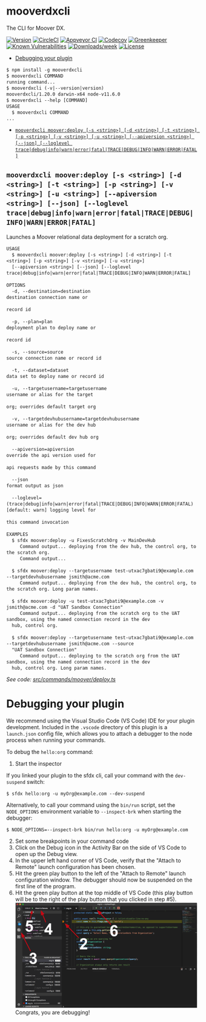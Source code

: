 mooverdxcli
===========

The CLI for Moover DX.

[![Version](https://img.shields.io/npm/v/mooverdxcli.svg)](https://npmjs.org/package/mooverdxcli)
[![CircleCI](https://circleci.com/gh/prodly/mooverdxcli/tree/master.svg?style=shield)](https://circleci.com/gh/prodly/mooverdxcli/tree/master)
[![Appveyor CI](https://ci.appveyor.com/api/projects/status/github/prodly/mooverdxcli?branch=master&svg=true)](https://ci.appveyor.com/project/heroku/mooverdxcli/branch/master)
[![Codecov](https://codecov.io/gh/prodly/mooverdxcli/branch/master/graph/badge.svg)](https://codecov.io/gh/prodly/mooverdxcli)
[![Greenkeeper](https://badges.greenkeeper.io/prodly/mooverdxcli.svg)](https://greenkeeper.io/)
[![Known Vulnerabilities](https://snyk.io/test/github/prodly/mooverdxcli/badge.svg)](https://snyk.io/test/github/prodly/mooverdxcli)
[![Downloads/week](https://img.shields.io/npm/dw/mooverdxcli.svg)](https://npmjs.org/package/mooverdxcli)
[![License](https://img.shields.io/npm/l/mooverdxcli.svg)](https://github.com/prodly/mooverdxcli/blob/master/package.json)

<!-- toc -->
* [Debugging your plugin](#debugging-your-plugin)
<!-- tocstop -->
<!-- install -->
<!-- usage -->
```sh-session
$ npm install -g mooverdxcli
$ mooverdxcli COMMAND
running command...
$ mooverdxcli (-v|--version|version)
mooverdxcli/1.20.0 darwin-x64 node-v11.6.0
$ mooverdxcli --help [COMMAND]
USAGE
  $ mooverdxcli COMMAND
...
```
<!-- usagestop -->
<!-- commands -->
* [`mooverdxcli moover:deploy [-s <string>] [-d <string>] [-t <string>] [-p <string>] [-v <string>] [-u <string>] [--apiversion <string>] [--json] [--loglevel trace|debug|info|warn|error|fatal|TRACE|DEBUG|INFO|WARN|ERROR|FATAL]`](#mooverdxcli-mooverdeploy--s-string--d-string--t-string--p-string--v-string--u-string---apiversion-string---json---loglevel-tracedebuginfowarnerrorfataltracedebuginfowarnerrorfatal)

## `mooverdxcli moover:deploy [-s <string>] [-d <string>] [-t <string>] [-p <string>] [-v <string>] [-u <string>] [--apiversion <string>] [--json] [--loglevel trace|debug|info|warn|error|fatal|TRACE|DEBUG|INFO|WARN|ERROR|FATAL]`

Launches a Moover relational data deployment for a scratch org.

```
USAGE
  $ mooverdxcli moover:deploy [-s <string>] [-d <string>] [-t <string>] [-p <string>] [-v <string>] [-u <string>] 
  [--apiversion <string>] [--json] [--loglevel trace|debug|info|warn|error|fatal|TRACE|DEBUG|INFO|WARN|ERROR|FATAL]

OPTIONS
  -d, --destination=destination                                                     destination connection name or
                                                                                    record id

  -p, --plan=plan                                                                   deployment plan to deploy name or
                                                                                    record id

  -s, --source=source                                                               source connection name or record id

  -t, --dataset=dataset                                                             data set to deploy name or record id

  -u, --targetusername=targetusername                                               username or alias for the target
                                                                                    org; overrides default target org

  -v, --targetdevhubusername=targetdevhubusername                                   username or alias for the dev hub
                                                                                    org; overrides default dev hub org

  --apiversion=apiversion                                                           override the api version used for
                                                                                    api requests made by this command

  --json                                                                            format output as json

  --loglevel=(trace|debug|info|warn|error|fatal|TRACE|DEBUG|INFO|WARN|ERROR|FATAL)  [default: warn] logging level for
                                                                                    this command invocation

EXAMPLES
  $ sfdx moover:deploy -u FixesScratchOrg -v MainDevHub
     Command output... deploying from the dev hub, the control org, to the scratch org.
     Command output...
  
  $ sfdx moover:deploy --targetusername test-utxac7gbati9@example.com --targetdevhubusername jsmith@acme.com 
     Command output... deploying from the dev hub, the control org, to the scratch org. Long param names.
  
  $ sfdx moover:deploy -u test-utxac7gbati9@example.com -v jsmith@acme.com -d "UAT Sandbox Connection"
     Command output... deploying from the scratch org to the UAT sandbox, using the named connection record in the dev 
  hub, control org.
  
  $ sfdx moover:deploy --targetusername test-utxac7gbati9@example.com --targetdevhubusername jsmith@acme.com --source 
  "UAT Sandbox Connection"
     Command output... deploying to the scratch org from the UAT sandbox, using the named connection record in the dev 
  hub, control org. Long param names.
```

_See code: [src/commands/moover/deploy.ts](https://github.com/prodly/mooverdxcli/blob/v1.20.0/src/commands/moover/deploy.ts)_
<!-- commandsstop -->
<!-- debugging-your-plugin -->
# Debugging your plugin
We recommend using the Visual Studio Code (VS Code) IDE for your plugin development. Included in the `.vscode` directory of this plugin is a `launch.json` config file, which allows you to attach a debugger to the node process when running your commands.

To debug the `hello:org` command: 
1. Start the inspector
  
If you linked your plugin to the sfdx cli, call your command with the `dev-suspend` switch: 
```sh-session
$ sfdx hello:org -u myOrg@example.com --dev-suspend
```
  
Alternatively, to call your command using the `bin/run` script, set the `NODE_OPTIONS` environment variable to `--inspect-brk` when starting the debugger:
```sh-session
$ NODE_OPTIONS=--inspect-brk bin/run hello:org -u myOrg@example.com
```

2. Set some breakpoints in your command code
3. Click on the Debug icon in the Activity Bar on the side of VS Code to open up the Debug view.
4. In the upper left hand corner of VS Code, verify that the "Attach to Remote" launch configuration has been chosen.
5. Hit the green play button to the left of the "Attach to Remote" launch configuration window. The debugger should now be suspended on the first line of the program. 
6. Hit the green play button at the top middle of VS Code (this play button will be to the right of the play button that you clicked in step #5).
<br><img src=".images/vscodeScreenshot.png" width="480" height="278"><br>
Congrats, you are debugging!
